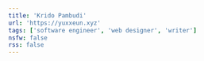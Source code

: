 ```yaml
---
title: 'Krido Pambudi'
url: 'https://yuxxeun.xyz'
tags: ['software engineer', 'web designer', 'writer']
nsfw: false
rss: false
---
```

